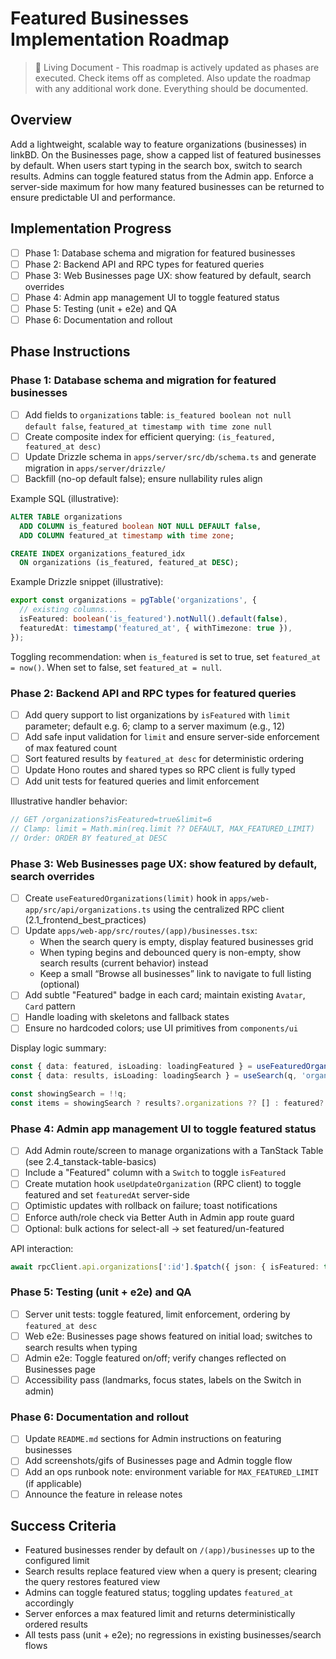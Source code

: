 # Featured Businesses Implementation Roadmap

> 📝 Living Document - This roadmap is actively updated as phases are executed. Check items off as completed. Also update the roadmap with any additional work done. Everything should be documented.

## Overview
Add a lightweight, scalable way to feature organizations (businesses) in linkBD. On the Businesses page, show a capped list of featured businesses by default. When users start typing in the search box, switch to search results. Admins can toggle featured status from the Admin app. Enforce a server-side maximum for how many featured businesses can be returned to ensure predictable UI and performance.

## Implementation Progress

- [ ] Phase 1: Database schema and migration for featured businesses
- [ ] Phase 2: Backend API and RPC types for featured queries
- [ ] Phase 3: Web Businesses page UX: show featured by default, search overrides
- [ ] Phase 4: Admin app management UI to toggle featured status
- [ ] Phase 5: Testing (unit + e2e) and QA
- [ ] Phase 6: Documentation and rollout

## Phase Instructions

### Phase 1: Database schema and migration for featured businesses
- [ ] Add fields to `organizations` table: `is_featured boolean not null default false`, `featured_at timestamp with time zone null`
- [ ] Create composite index for efficient querying: `(is_featured, featured_at desc)`
- [ ] Update Drizzle schema in `apps/server/src/db/schema.ts` and generate migration in `apps/server/drizzle/`
- [ ] Backfill (no-op default false); ensure nullability rules align

Example SQL (illustrative):
```sql
ALTER TABLE organizations
  ADD COLUMN is_featured boolean NOT NULL DEFAULT false,
  ADD COLUMN featured_at timestamp with time zone;

CREATE INDEX organizations_featured_idx
  ON organizations (is_featured, featured_at DESC);
```

Example Drizzle snippet (illustrative):
```ts
export const organizations = pgTable('organizations', {
  // existing columns...
  isFeatured: boolean('is_featured').notNull().default(false),
  featuredAt: timestamp('featured_at', { withTimezone: true }),
});
```

Toggling recommendation: when `is_featured` is set to true, set `featured_at = now()`. When set to false, set `featured_at = null`.

### Phase 2: Backend API and RPC types for featured queries
- [ ] Add query support to list organizations by `isFeatured` with `limit` parameter; default e.g. 6; clamp to a server maximum (e.g., 12)
- [ ] Add safe input validation for `limit` and ensure server-side enforcement of max featured count
- [ ] Sort featured results by `featured_at desc` for deterministic ordering
- [ ] Update Hono routes and shared types so RPC client is fully typed
- [ ] Add unit tests for featured queries and limit enforcement

Illustrative handler behavior:
```ts
// GET /organizations?isFeatured=true&limit=6
// Clamp: limit = Math.min(req.limit ?? DEFAULT, MAX_FEATURED_LIMIT)
// Order: ORDER BY featured_at DESC
```

### Phase 3: Web Businesses page UX: show featured by default, search overrides
- [ ] Create `useFeaturedOrganizations(limit)` hook in `apps/web-app/src/api/organizations.ts` using the centralized RPC client (2.1_frontend_best_practices)
- [ ] Update `apps/web-app/src/routes/(app)/businesses.tsx`:
  - When the search query is empty, display featured businesses grid
  - When typing begins and debounced query is non-empty, show search results (current behavior) instead
  - Keep a small “Browse all businesses” link to navigate to full listing (optional)
- [ ] Add subtle "Featured" badge in each card; maintain existing `Avatar`, `Card` pattern
- [ ] Handle loading with skeletons and fallback states
- [ ] Ensure no hardcoded colors; use UI primitives from `components/ui`

Display logic summary:
```ts
const { data: featured, isLoading: loadingFeatured } = useFeaturedOrganizations(6);
const { data: results, isLoading: loadingSearch } = useSearch(q, 'organization');

const showingSearch = !!q;
const items = showingSearch ? results?.organizations ?? [] : featured?.organizations ?? [];
```

### Phase 4: Admin app management UI to toggle featured status
- [ ] Add Admin route/screen to manage organizations with a TanStack Table (see 2.4_tanstack-table-basics)
- [ ] Include a "Featured" column with a `Switch` to toggle `isFeatured`
- [ ] Create mutation hook `useUpdateOrganization` (RPC client) to toggle featured and set `featuredAt` server-side
- [ ] Optimistic updates with rollback on failure; toast notifications
- [ ] Enforce auth/role check via Better Auth in Admin app route guard
- [ ] Optional: bulk actions for select-all → set featured/un-featured

API interaction:
```ts
await rpcClient.api.organizations[':id'].$patch({ json: { isFeatured: true } });
```

### Phase 5: Testing (unit + e2e) and QA
- [ ] Server unit tests: toggle featured, limit enforcement, ordering by `featured_at desc`
- [ ] Web e2e: Businesses page shows featured on initial load; switches to search results when typing
- [ ] Admin e2e: Toggle featured on/off; verify changes reflected on Businesses page
- [ ] Accessibility pass (landmarks, focus states, labels on the Switch in admin)

### Phase 6: Documentation and rollout
- [ ] Update `README.md` sections for Admin instructions on featuring businesses
- [ ] Add screenshots/gifs of Businesses page and Admin toggle flow
- [ ] Add an ops runbook note: environment variable for `MAX_FEATURED_LIMIT` (if applicable)
- [ ] Announce the feature in release notes

## Success Criteria
- Featured businesses render by default on `/(app)/businesses` up to the configured limit
- Search results replace featured view when a query is present; clearing the query restores featured view
- Admins can toggle featured status; toggling updates `featured_at` accordingly
- Server enforces a max featured limit and returns deterministically ordered results
- All tests pass (unit + e2e); no regressions in existing businesses/search flows


